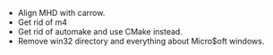 - Align MHD with carrow.
- Get rid of m4
- Get rid of automake and use CMake instead.
- Remove win32 directory and everything about Micro$oft windows.
